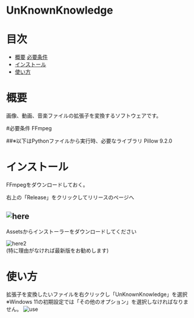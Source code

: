 # UnKnownKnowledge

# 目次
- [概要](#概要)
  [必要条件](#必要条件)
- [インストール](#インストール)
- [使い方](#使い方)

# 概要
画像、動画、音楽ファイルの拡張子を変換するソフトウェアです。

#必要条件
FFmpeg

##※以下はPythonファイルから実行時、必要なライブラリ
Pillow 9.2.0

# インストール
FFmpegをダウンロードしておく。

右上の「Release」をクリックしてリリースのページへ  

![here](https://user-images.githubusercontent.com/100707322/191524519-3b34a749-9c2a-4fbb-9256-7782495d0a17.png)  
---  

Assetsからインストーラーをダウンロードしてください

![here2](https://user-images.githubusercontent.com/100707322/191525307-711a8a85-9cc7-4be7-b503-f8d5818f5427.png)  
(特に理由がなければ最新版をお勧めします)

# 使い方
拡張子を変換したいファイルを右クリックし「UnKnownKnowledge」を選択  
※Windows 11の初期設定では「その他のオプション」を選択しなければなりません。
![use](https://user-images.githubusercontent.com/100707322/191534238-a1e00ced-b15f-43dd-b390-6661b5c5fd0a.png)
